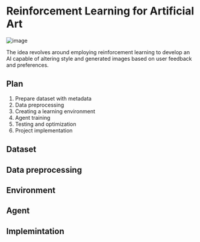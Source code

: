 # Reinforcement Learning for Artificial Art
![image](https://github.com/saintarkhat/artificial_art/assets/114662769/4f703ba1-3adc-4722-b157-165c11f9e6c2)

The idea revolves around employing reinforcement learning to develop an AI capable of altering style and generated images based on user feedback and preferences.

## Plan
1. Prepare dataset with metadata
2. Data preprocessing
3. Creating a learning environment
4. Agent training
5. Testing and optimization
6. Project implementation

## Dataset

## Data preprocessing 

## Environment

## Agent 

## Implemintation
